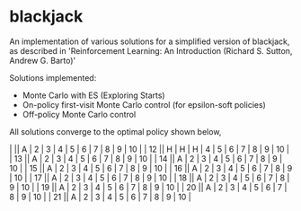 # blackjack
An implementation of various solutions for a simplified version of blackjack, as described in 'Reinforcement Learning: An Introduction (Richard S. Sutton, Andrew G. Barto)'

Solutions implemented:
* Monte Carlo with ES (Exploring Starts)
* On-policy first-visit Monte Carlo control (for epsilon-soft policies)
* Off-policy Monte Carlo control

All solutions converge to the optimal policy shown below,

|    || A | 2 | 3 | 4 | 5 | 6 | 7 | 8 | 9 | 10 |
| 12 || H | H | H | 4 | 5 | 6 | 7 | 8 | 9 | 10 |
| 13 || A | 2 | 3 | 4 | 5 | 6 | 7 | 8 | 9 | 10 |
| 14 || A | 2 | 3 | 4 | 5 | 6 | 7 | 8 | 9 | 10 |
| 15 || A | 2 | 3 | 4 | 5 | 6 | 7 | 8 | 9 | 10 |
| 16 || A | 2 | 3 | 4 | 5 | 6 | 7 | 8 | 9 | 10 |
| 17 || A | 2 | 3 | 4 | 5 | 6 | 7 | 8 | 9 | 10 |
| 18 || A | 2 | 3 | 4 | 5 | 6 | 7 | 8 | 9 | 10 |
| 19 || A | 2 | 3 | 4 | 5 | 6 | 7 | 8 | 9 | 10 |
| 20 || A | 2 | 3 | 4 | 5 | 6 | 7 | 8 | 9 | 10 |
| 21 || A | 2 | 3 | 4 | 5 | 6 | 7 | 8 | 9 | 10 |

